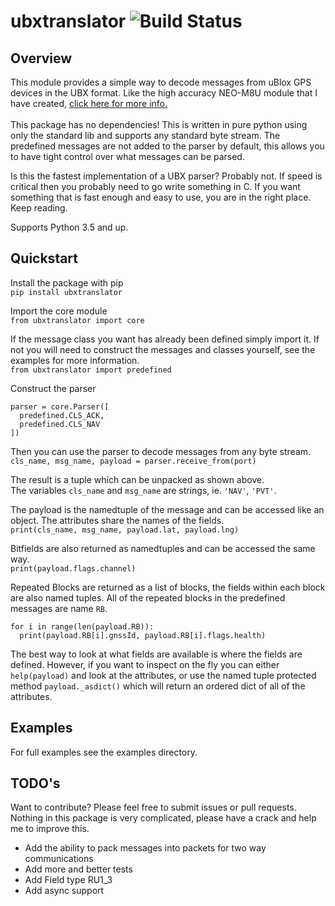 # ubxtranslator ![Build Status](https://github.com/dalymople/ubxtranslator/actions/workflows/Tests.yml/badge.svg)

## Overview
This module provides a simple way to decode messages from uBlox GPS devices in the UBX format. 
Like the high accuracy NEO-M8U module that I have created, 
<a href="https://www.tindie.com/products/dalward/gps-dead-reckoning-board-neo-m8u-compact/">click here for more info.</a><br>
<br>
This package has no dependencies! This is written in pure python using only the standard lib and supports any
standard byte stream. The predefined messages are not added to the parser by default, this allows
you to have tight control over what messages can be parsed.

Is this the fastest implementation of a UBX parser? Probably not. If speed is critical then you 
probably need to go write something in C. If you want something that is fast enough
and easy to use, you are in the right place. Keep reading.

Supports Python 3.5 and up.


## Quickstart

Install the package with pip<br>
`pip install ubxtranslator`

Import the core module<br>
`from ubxtranslator import core`

If the message class you want has already been defined simply import it. 
If not you will need to construct the messages and classes yourself, see the examples for more information.<br>
`from ubxtranslator import predefined`

Construct the parser<br>
```
parser = core.Parser([
  predefined.CLS_ACK, 
  predefined.CLS_NAV
])
```

Then you can use the parser to decode messages from any byte stream.<br>
`cls_name, msg_name, payload = parser.receive_from(port)`

The result is a tuple which can be unpacked as shown above.<br>
The variables `cls_name` and `msg_name` are strings, ie. `'NAV'`, `'PVT'`.<br>

The payload is the namedtuple of the message and can be accessed like an object. The attributes share the names of the fields.<br>
`print(cls_name, msg_name, payload.lat, payload.lng)`

Bitfields are also returned as namedtuples and can be accessed the same way.<br>
`print(payload.flags.channel)`

Repeated Blocks are returned as a list of blocks, the fields within each block are also named tuples. All of the repeated blocks in the predefined messages are name `RB`.<br>
```
for i in range(len(payload.RB)):
  print(payload.RB[i].gnssId, payload.RB[i].flags.health)
```

The best way to look at what fields are available is where the fields are defined. However, if you want to inspect on the fly you can either `help(payload)` and look at the attributes, or use the named tuple protected method `payload._asdict()` which will return an ordered dict of all of the attributes.


## Examples
For full examples see the examples directory. 

## TODO's
Want to contribute? Please feel free to submit issues or pull requests. 
Nothing in this package is very complicated, please have a crack and help me to improve this.

- Add the ability to pack messages into packets for two way communications
- Add more and better tests
- Add Field type RU1_3
- Add async support
